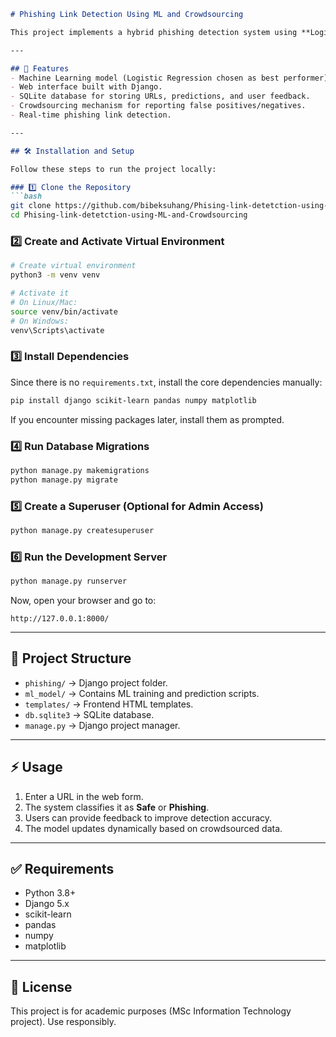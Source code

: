 ````markdown
# Phishing Link Detection Using ML and Crowdsourcing

This project implements a hybrid phishing detection system using **Logistic Regression** and a **crowdsourcing feedback loop**. It provides a web-based interface (built with Django) where users can submit URLs to check if they are safe or suspicious. The backend continuously learns from user feedback and adapts to new phishing patterns.

---

## 🚀 Features
- Machine Learning model (Logistic Regression chosen as best performer).
- Web interface built with Django.
- SQLite database for storing URLs, predictions, and user feedback.
- Crowdsourcing mechanism for reporting false positives/negatives.
- Real-time phishing link detection.

---

## 🛠️ Installation and Setup

Follow these steps to run the project locally:

### 1️⃣ Clone the Repository
```bash
git clone https://github.com/bibeksuhang/Phising-link-detetction-using-ML-and-Crowdsourcing.git
cd Phising-link-detetction-using-ML-and-Crowdsourcing
````

### 2️⃣ Create and Activate Virtual Environment

```bash
# Create virtual environment
python3 -m venv venv

# Activate it
# On Linux/Mac:
source venv/bin/activate
# On Windows:
venv\Scripts\activate
```

### 3️⃣ Install Dependencies

Since there is no `requirements.txt`, install the core dependencies manually:

```bash
pip install django scikit-learn pandas numpy matplotlib
```

If you encounter missing packages later, install them as prompted.

### 4️⃣ Run Database Migrations

```bash
python manage.py makemigrations
python manage.py migrate
```

### 5️⃣ Create a Superuser (Optional for Admin Access)

```bash
python manage.py createsuperuser
```

### 6️⃣ Run the Development Server

```bash
python manage.py runserver
```

Now, open your browser and go to:

```
http://127.0.0.1:8000/
```

---

## 📂 Project Structure

* `phishing/` → Django project folder.
* `ml_model/` → Contains ML training and prediction scripts.
* `templates/` → Frontend HTML templates.
* `db.sqlite3` → SQLite database.
* `manage.py` → Django project manager.

---

## ⚡ Usage

1. Enter a URL in the web form.
2. The system classifies it as **Safe** or **Phishing**.
3. Users can provide feedback to improve detection accuracy.
4. The model updates dynamically based on crowdsourced data.

---

## ✅ Requirements

* Python 3.8+
* Django 5.x
* scikit-learn
* pandas
* numpy
* matplotlib

---

## 📜 License

This project is for academic purposes (MSc Information Technology project).
Use responsibly.
```
